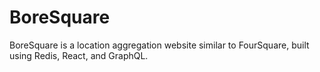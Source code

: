 # BoreSquare
BoreSquare is a location aggregation website similar to FourSquare, built using Redis, React, and GraphQL.
